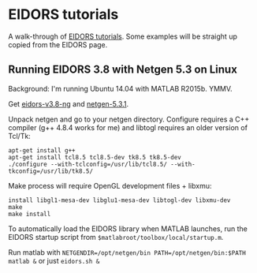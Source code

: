# EIDORS tutorials

A walk-through of [EIDORS tutorials](http://eidors3d.sourceforge.net/tutorial/tutorial.shtml). Some examples will be straight up copied from the EIDORS page.

## Running EIDORS 3.8 with Netgen 5.3 on Linux

Background: I'm running Ubuntu 14.04 with MATLAB R2015b. YMMV.

Get [eidors-v3.8-ng](http://eidors3d.sourceforge.net/download.shtml) and [netgen-5.3.1](https://sourceforge.net/projects/netgen-mesher/files/netgen-mesher/5.3/).

Unpack netgen and go to your netgen directory. Configure requires a C++ compiler (g++ 4.8.4 works for me) and libtogl requires an older version of Tcl/Tk:
```
apt-get install g++
apt-get install tcl8.5 tcl8.5-dev tk8.5 tk8.5-dev
./configure --with-tclconfig=/usr/lib/tcl8.5/ --with-tkconfig=/usr/lib/tk8.5/
```

Make process will require OpenGL development files + libxmu:
```
install libgl1-mesa-dev libglu1-mesa-dev libtogl-dev libxmu-dev
make
make install
```

To automatically load the EIDORS library when MATLAB launches, run the EIDORS startup script from `$matlabroot/toolbox/local/startup.m`.

Run matlab with `NETGENDIR=/opt/netgen/bin PATH=/opt/netgen/bin:$PATH matlab &` or just `eidors.sh &`
